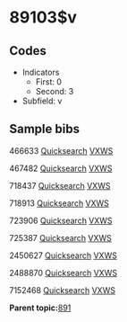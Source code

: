 # 89103$v

## Codes

-   Indicators
    -   First: 0
    -   Second: 3
-   Subfield: v

## Sample bibs

466633 [Quicksearch](https://search.library.yale.edu/catalog/466633) [VXWS](http://prodorbis.library.yale.edu:7014/vxws/GetHoldingsService?bibId=466633)

467482 [Quicksearch](https://search.library.yale.edu/catalog/467482) [VXWS](http://prodorbis.library.yale.edu:7014/vxws/GetHoldingsService?bibId=467482)

718437 [Quicksearch](https://search.library.yale.edu/catalog/718437) [VXWS](http://prodorbis.library.yale.edu:7014/vxws/GetHoldingsService?bibId=718437)

718913 [Quicksearch](https://search.library.yale.edu/catalog/718913) [VXWS](http://prodorbis.library.yale.edu:7014/vxws/GetHoldingsService?bibId=718913)

723906 [Quicksearch](https://search.library.yale.edu/catalog/723906) [VXWS](http://prodorbis.library.yale.edu:7014/vxws/GetHoldingsService?bibId=723906)

725387 [Quicksearch](https://search.library.yale.edu/catalog/725387) [VXWS](http://prodorbis.library.yale.edu:7014/vxws/GetHoldingsService?bibId=725387)

2450627 [Quicksearch](https://search.library.yale.edu/catalog/2450627) [VXWS](http://prodorbis.library.yale.edu:7014/vxws/GetHoldingsService?bibId=2450627)

2488870 [Quicksearch](https://search.library.yale.edu/catalog/2488870) [VXWS](http://prodorbis.library.yale.edu:7014/vxws/GetHoldingsService?bibId=2488870)

7152468 [Quicksearch](https://search.library.yale.edu/catalog/7152468) [VXWS](http://prodorbis.library.yale.edu:7014/vxws/GetHoldingsService?bibId=7152468)

**Parent topic:**[891](../../tags/891/891.md)

